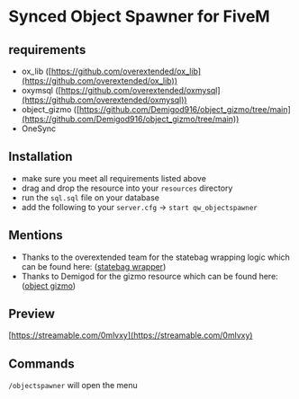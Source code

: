 # Synced Object Spawner for FiveM

## requirements

- ox_lib ([https://github.com/overextended/ox_lib](https://github.com/overextended/ox_lib))
- oxymsql ([https://github.com/overextended/oxmysql](https://github.com/overextended/oxmysql))
- object_gizmo ([https://github.com/Demigod916/object_gizmo/tree/main](https://github.com/Demigod916/object_gizmo/tree/main))
- OneSync

## Installation

- make sure you meet all requirements listed above
- drag and drop the resource into your `resources` directory
- run the `sql.sql` file on your database
- add the following to your `server.cfg` -> `start qw_objectspawner`

## Mentions

- Thanks to the overextended team for the statebag wrapping logic which can be found here: ([statebag wrapper](https://github.com/overextended/ox_core/blob/main/client/utils.lua))
- Thanks to Demigod for the gizmo resource which can be found here: ([object gizmo](https://github.com/Demigod916/object_gizmo/tree/main))

## Preview

[https://streamable.com/0mlvxy](https://streamable.com/0mlvxy)

## Commands

`/objectspawner` will open the menu